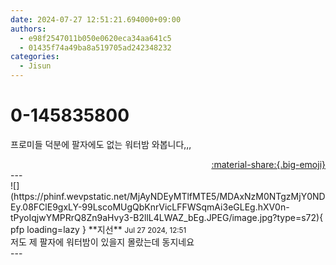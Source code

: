 ```yaml
---
date: 2024-07-27 12:51:21.694000+09:00
authors:
  - e98f2547011b050e0620eca34aa641c5
  - 01435f74a49ba8a519705ad242348232
categories:
  - Jisun
---
```


# 0-145835800

<div class="post-container" markdown="1">
<div class="content-container md-sidebar__scrollwrap" markdown="1">

프로미들 덕분에 팔자에도 없는 워터밤 와봅니다,,,

</div>
</div>

<div style="text-align: right;" markdown="1">
<a href="https://weverse.io/fromis9/fanpost/0-145835800" style="text-align: right;">:material-share:{.big-emoji}</a>
</div>
---

<div class="comments-container md-sidebar__scrollwrap" markdown="1">
<div class="comment" markdown="1">
<div class='id-container' markdown="1">
![](https://phinf.wevpstatic.net/MjAyNDEyMTlfMTE5/MDAxNzM0NTgzMjY0NDEy.08FClE9gxLY-99LscoMUgQbKnrVicLFFWSqmAi3eGLEg.hXV0n-tPyoIqjwYMPRrQ8Zn9aHvy3-B2llL4LWAZ_bEg.JPEG/image.jpg?type=s72){ pfp loading=lazy }
**<span class="artist">지선</span>** <small>Jul 27 2024, 12:51</small><br>
</div>
<div class='comment-body' markdown="1">
저도 제 팔자에 워터밤이 있을지 몰랐는데 동지네요
</div>
</div>
</div>
---
